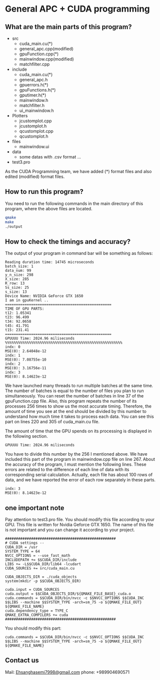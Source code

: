 # General APC + CUDA programming

## What are the main parts of this program? 
- src
	- cuda_main.cu(*)
	- general_apc.cpp(modified)
	- gpuFunction.cpp(*)
	- mainwindow.cpp(modified)
	- matchfilter.cpp
- include
	- cuda_main.cu(*)
	- general_apc.h
	- gpuerrors.h(*)
	- gpuFunctions.h(*)
	- gputimer.h(*)
	- mainwindow.h
	- matchfilter.h
	- ui_mainwindow.h
- Plotters
	- jcustomplot.cpp
	- jcustomplot.h
	- qcustomplot.cpp
	- qcustomplot.h
- files
	- mainwindow.ui
- data
	- some datas with .csv format ...
- test3.pro


As the CUDA Programming team, we have added (*) format files and also edited (modified) format files.

## How to run this program?
You need to run the following commands in the main directory of this program, where the above files are located.

```bash
qmake 
make
./output
```

## How to check the timings and accuracy?
The output of your program in command bar will be something as follows: 

```
Reading duration time: 14745 microseconds
batch_size: 1
data_num: 99
y_n_size: 298
X_size: 285
R_row: 13
Ss_size: 25
s_size: 13
Device Name: NVIDIA GeForce GTX 1650
I am in gpuKernel ..
=================================================
TIME OF GPU PARTS:
t12: 1.05341
t23: 96.499
t34: 92.0658
t45: 41.791
t15: 231.41
=================================================
GPUUUU Time: 2024.96 miliseconds
%%%%%%%%%%%%%%%%%%%%%%%%%%%%%%%%%%%%%%%%%%%%%%%%%%%%%%
indx: 0
MSE(0): 2.64048e-12
indx: 1
MSE(0): 7.08755e-10
indx: 2
MSE(0): 3.16756e-11
indx: 3
MSE(0): 8.14623e-12
```


We have launched many threads to run multiple batches at the same time. The number of batches is equal to the number of files you plan to run simultaneously. You can reset the number of batches in line 37 of the gpuFunction.cpp file. Also, this program repeats the number of its processes 256 times to show us the most accurate timing. Therefore, the amount of time you see at the end should be divided by this number to understand how much time it takes to process each data. You can see this part on lines 220 and 305 of cuda_main.cu file.  

The amount of time that the GPU spends on its processing is displayed in the following section.  
```
GPUUUU Time: 2024.96 miliseconds
```
You have to divide this number by the 256 I mentioned above. We have included this part of the program in mainwindow.cpp file on line 267. About the accuracy of the program, I must mention the following lines. These errors are related to the difference of each line of data with its corresponding serial calculation. Actually, each file has about 100 rows of data, and we have reported the error of each row separately in these parts.  
```
indx: 3
MSE(0): 8.14623e-12
```


## one important note
Pay attention to test3.pro file. You should modify this file according to your GPU. This file is written for Nvidia Geforce GTX 1650. The name of this file is not important and you can change it according to your project.  
```
###################################################
# CUDA settings -- 
CUDA_DIR = /usr
SYSTEM_TYPE = 64
NVCC_OPTIONS = --use_fast_math
INCLUDEPATH += $$CUDA_DIR/include
LIBS += -L$$CUDA_DIR/lib64 -lcudart
CUDA_SOURCES += src/cuda_main.cu

CUDA_OBJECTS_DIR = ./cuda_objects
system(mkdir -p $$CUDA_OBJECTS_DIR)

cuda.input = CUDA_SOURCES
cuda.output = $$CUDA_OBJECTS_DIR/${QMAKE_FILE_BASE}_cuda.o
cuda.commands = $$CUDA_DIR/bin/nvcc -c $$NVCC_OPTIONS $$CUDA_INC $$LIBS --machine $$SYSTEM_TYPE -arch=sm_75 -o ${QMAKE_FILE_OUT} ${QMAKE_FILE_NAME}
cuda.dependency_type = TYPE_C
QMAKE_EXTRA_COMPILERS += cuda
###################################################
```
You should modify this part: 
```
cuda.commands = $$CUDA_DIR/bin/nvcc -c $$NVCC_OPTIONS $$CUDA_INC $$LIBS --machine $$SYSTEM_TYPE -arch=sm_75 -o ${QMAKE_FILE_OUT} ${QMAKE_FILE_NAME}
```

## Contact us
Mail: Ehsanghasemi7998@gmail.com
phone: +989904690571


